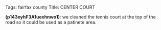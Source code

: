 Tags: fairfax county
Title: CENTER COURT  
  
**(p143eyhF3A1uexhnwo1)**: we cleaned the tennis court at the top of the road so it could be used as a patinete area.